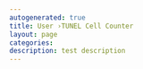```yaml
---
autogenerated: true
title: User ›TUNEL Cell Counter
layout: page
categories: 
description: test description
---
```


